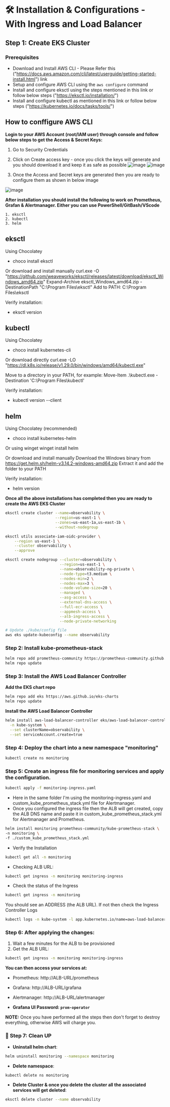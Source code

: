 # 🛠️  Installation & Configurations - With Ingress and Load Balancer
## Step 1: Create EKS Cluster

### Prerequisites
- Download and Install AWS CLI - Please Refer this ("https://docs.aws.amazon.com/cli/latest/userguide/getting-started-install.html") link
- Setup and configure AWS CLI using the `aws configure` command
- Install and configure eksctl using the steps mentioned in this link or follow below steps ("https://eksctl.io/installation/")
- Install and configure kubectl as mentioned in this link or follow below steps ("https://kubernetes.io/docs/tasks/tools/")

## How to conffigure AWS CLI
**Login to your AWS Account (root/IAM user) through console and follow below steps to get the Access & Secret Keys:**

1. Go to Security Credentials
2. Click on Create access key - once you click the keys will generate and you should download it and keep it as safe as possible
![image](https://github.com/user-attachments/assets/c996bc93-ab4e-4ef5-a702-bb02e3e7ccb1)
![image](https://github.com/user-attachments/assets/36aec483-0d02-409b-9f52-9cb868b86c55)

4. Once the Access and Secret keys are generated then you are ready to configure them as shown in below image
  
![image](https://github.com/user-attachments/assets/5614fd31-9151-442c-8a87-f05fc7a44132)


**After installation you should install the following to work on Prometheus, Grafan & Alertmanager. Either you can use PowerShell/GitBash/VScode**

    1. eksctl
    2. kubectl
    3. helm

## eksctl

Using Chocolatey
- choco install eksctl

Or download and install manually
curl.exe -O "https://github.com/weaveworks/eksctl/releases/latest/download/eksctl_Windows_amd64.zip"
Expand-Archive eksctl_Windows_amd64.zip -DestinationPath "C:\Program Files\eksctl"
Add to PATH: C:\Program Files\eksctl

Verify installation:
- eksctl version

## kubectl

Using Chocolatey
- choco install kubernetes-cli

Or download directly
curl.exe -LO "https://dl.k8s.io/release/v1.29.0/bin/windows/amd64/kubectl.exe"

Move to a directory in your PATH, for example:
Move-Item .\kubectl.exe -Destination 'C:\Program Files\kubectl\'

Verify installation:
- kubectl version --client

## helm
Using Chocolatey (recommended)
- choco install kubernetes-helm

Or using winget
winget install helm

Or download and install manually
Download the Windows binary from https://get.helm.sh/helm-v3.14.2-windows-amd64.zip
Extract it and add the folder to your PATH

Verify installation:
- helm version

**Once all the above installations has completed then you are ready to create the AWS EKS Cluster**

```bash
eksctl create cluster --name=observability \
                      --region=us-east-1 \
                      --zones=us-east-1a,us-east-1b \
                      --without-nodegroup
```
```bash
eksctl utils associate-iam-oidc-provider \
    --region us-east-1 \
    --cluster observability \
    --approve
```
```bash
eksctl create nodegroup --cluster=observability \
                        --region=us-east-1 \
                        --name=observability-ng-private \
                        --node-type=t3.medium \
                        --nodes-min=2 \
                        --nodes-max=3 \
                        --node-volume-size=20 \
                        --managed \
                        --asg-access \
                        --external-dns-access \
                        --full-ecr-access \
                        --appmesh-access \
                        --alb-ingress-access \
                        --node-private-networking

# Update ./kube/config file
aws eks update-kubeconfig --name observability
```

### Step 2: Install kube-prometheus-stack
```bash
helm repo add prometheus-community https://prometheus-community.github.io/helm-charts
helm repo update
```

### Step 3: Install the AWS Load Balancer Controller
**Add the EKS chart repo**
```bash
helm repo add eks https://aws.github.io/eks-charts
helm repo update
```
**Install the AWS Load Balancer Controller**
```bash
helm install aws-load-balancer-controller eks/aws-load-balancer-controller \
  -n kube-system \
  --set clusterName=observability \
  --set serviceAccount.create=true
```

### Step 4: Deploy the chart into a new namespace "monitoring"
```bash
kubectl create ns monitoring
```

### Step 5: Create an ingress file for monitoring services and apply the configuration.
```bash
kubectl apply -f monitoring-ingress.yaml
```

- Here in the same folder I'm using the monitoring-ingress.yaml and custom_kube_prometheus_stack.yml file for Alertmanager.
- Once you configured the ingress file then the ALB will get created, copy the ALB DNS name and paste it in custom_kube_prometheus_stack.yml for Alertmanager and Prometheus.
```bash
helm install monitoring prometheus-community/kube-prometheus-stack \
-n monitoring \
-f ./custom_kube_prometheus_stack.yml
```

- Verify the Installation
```bash
kubectl get all -n monitoring
```

- Checking ALB URL:
```bash
kubectl get ingress -n monitoring monitoring-ingress
``` 
- Check the status of the Ingress
```bash
kubectl get ingress -n monitoring
```
You should see an ADDRESS (the ALB URL). If not then check the Ingress Controller Logs
```bash
kubectl logs -n kube-system -l app.kubernetes.io/name=aws-load-balancer-controller
```

### Step 6: After applying the changes:
1. Wait a few minutes for the ALB to be provisioned
2. Get the ALB URL:
```bash
kubectl get ingress -n monitoring monitoring-ingress
```

**You can then access your services at:**

- Prometheus: http://ALB-URL/prometheus
- Grafana: http://ALB-URL/grafana
- Alertmanager: http://ALB-URL/alertmanager

- **Grafana UI Password: `prom-operator`**


**NOTE:** Once you have performed all the steps then don't forget to destroy everything, otherwise AWS will charge you.

### 🧼 Step 7: Clean UP
- **Uninstall helm chart**:
```bash
helm uninstall monitoring --namespace monitoring
```
- **Delete namespace**:
```bash
kubectl delete ns monitoring
```
- **Delete Cluster & once you delete the cluster all the associated services will get deleted**:
```bash
eksctl delete cluster --name observability
```
